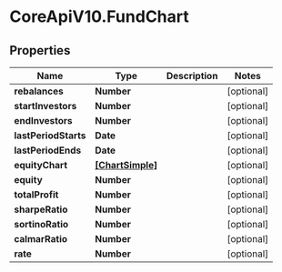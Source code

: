 # CoreApiV10.FundChart

## Properties
Name | Type | Description | Notes
------------ | ------------- | ------------- | -------------
**rebalances** | **Number** |  | [optional] 
**startInvestors** | **Number** |  | [optional] 
**endInvestors** | **Number** |  | [optional] 
**lastPeriodStarts** | **Date** |  | [optional] 
**lastPeriodEnds** | **Date** |  | [optional] 
**equityChart** | [**[ChartSimple]**](ChartSimple.md) |  | [optional] 
**equity** | **Number** |  | [optional] 
**totalProfit** | **Number** |  | [optional] 
**sharpeRatio** | **Number** |  | [optional] 
**sortinoRatio** | **Number** |  | [optional] 
**calmarRatio** | **Number** |  | [optional] 
**rate** | **Number** |  | [optional] 


